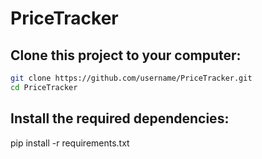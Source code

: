 # PriceTracker

## Clone this project to your computer:
```bash
git clone https://github.com/username/PriceTracker.git
cd PriceTracker
```

## Install the required dependencies:
pip install -r requirements.txt